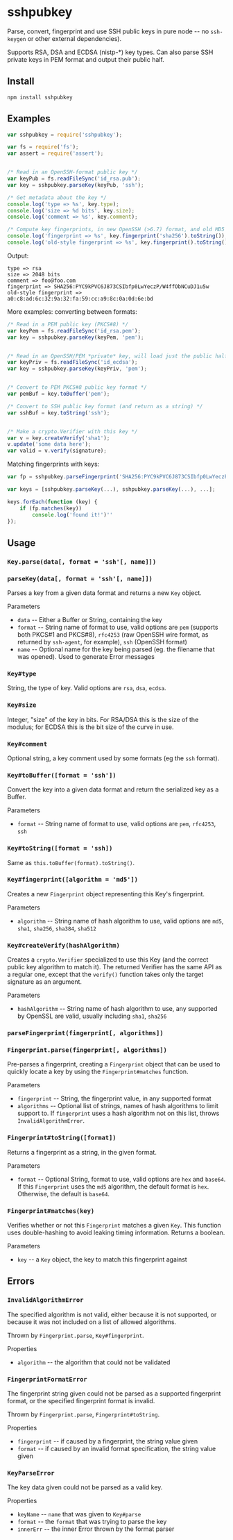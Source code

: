 sshpubkey
=========

Parse, convert, fingerprint and use SSH public keys in pure node -- no 
`ssh-keygen` or other external dependencies).

Supports RSA, DSA and ECDSA (nistp-*) key types. Can also parse SSH private
keys in PEM format and output their public half.

Install
-------

```
npm install sshpubkey
```

Examples
--------

```js
var sshpubkey = require('sshpubkey');

var fs = require('fs');
var assert = require('assert');


/* Read in an OpenSSH-format public key */
var keyPub = fs.readFileSync('id_rsa.pub');
var key = sshpubkey.parseKey(keyPub, 'ssh');

/* Get metadata about the key */
console.log('type => %s', key.type);
console.log('size => %d bits', key.size);
console.log('comment => %s', key.comment);

/* Compute key fingerprints, in new OpenSSH (>6.7) format, and old MD5 */
console.log('fingerprint => %s', key.fingerprint('sha256').toString());
console.log('old-style fingerprint => %s', key.fingerprint().toString());
```

Output:

```
type => rsa
size => 2048 bits
comment => foo@foo.com
fingerprint => SHA256:PYC9kPVC6J873CSIbfp0LwYeczP/W4ffObNCuDJ1u5w
old-style fingerprint => a0:c8:ad:6c:32:9a:32:fa:59:cc:a9:8c:0a:0d:6e:bd
```

More examples: converting between formats:

```js
/* Read in a PEM public key (PKCS#8) */
var keyPem = fs.readFileSync('id_rsa.pem');
var key = sshpubkey.parseKey(keyPem, 'pem');


/* Read in an OpenSSH/PEM *private* key, will load just the public half */
var keyPriv = fs.readFileSync('id_ecdsa');
var key = sshpubkey.parseKey(keyPriv, 'pem');


/* Convert to PEM PKCS#8 public key format */
var pemBuf = key.toBuffer('pem');

/* Convert to SSH public key format (and return as a string) */
var sshBuf = key.toString('ssh');


/* Make a crypto.Verifier with this key */
var v = key.createVerify('sha1');
v.update('some data here');
var valid = v.verify(signature);
```

Matching fingerprints with keys:

```js
var fp = sshpubkey.parseFingerprint('SHA256:PYC9kPVC6J873CSIbfp0LwYeczP/W4ffObNCuDJ1u5w');

var keys = [sshpubkey.parseKey(...), sshpubkey.parseKey(...), ...];

keys.forEach(function (key) {
	if (fp.matches(key))
		console.log('found it!')''
});
```

Usage
-----

### `Key.parse(data[, format = 'ssh'[, name]])`
### `parseKey(data[, format = 'ssh'[, name]])`

Parses a key from a given data format and returns a new `Key` object.

Parameters

- `data` -- Either a Buffer or String, containing the key
- `format` -- String name of format to use, valid options are `pem` (supports
              both PKCS#1 and PKCS#8), `rfc4253` (raw OpenSSH wire format, as
              returned by `ssh-agent`, for example), `ssh` (OpenSSH format)
- `name` -- Optional name for the key being parsed (eg. the filename that
            was opened). Used to generate Error messages

### `Key#type`

String, the type of key. Valid options are `rsa`, `dsa`, `ecdsa`.

### `Key#size`

Integer, "size" of the key in bits. For RSA/DSA this is the size of the modulus;
for ECDSA this is the bit size of the curve in use.

### `Key#comment`

Optional string, a key comment used by some formats (eg the `ssh` format).

### `Key#toBuffer([format = 'ssh'])`

Convert the key into a given data format and return the serialized key as
a Buffer.

Parameters

- `format` -- String name of format to use, valid options are `pem`, `rfc4253`,
              `ssh`

### `Key#toString([format = 'ssh])`

Same as `this.toBuffer(format).toString()`.

### `Key#fingerprint([algorithm = 'md5'])`

Creates a new `Fingerprint` object representing this Key's fingerprint.

Parameters

- `algorithm` -- String name of hash algorithm to use, valid options are `md5`,
                 `sha1`, `sha256`, `sha384`, `sha512`

### `Key#createVerify(hashAlgorithm)`

Creates a `crypto.Verifier` specialized to use this Key (and the correct public
key algorithm to match it). The returned Verifier has the same API as a regular
one, except that the `verify()` function takes only the target signature as an
argument.

Parameters

- `hashAlgorithm` -- String name of hash algorithm to use, any supported by
                     OpenSSL are valid, usually including `sha1`, `sha256`

### `parseFingerprint(fingerprint[, algorithms])`
### `Fingerprint.parse(fingerprint[, algorithms])`

Pre-parses a fingerprint, creating a `Fingerprint` object that can be used to
quickly locate a key by using the `Fingerprint#matches` function.

Parameters

- `fingerprint` -- String, the fingerprint value, in any supported format
- `algorithms` -- Optional list of strings, names of hash algorithms to limit
                  support to. If `fingerprint` uses a hash algorithm not on
                  this list, throws `InvalidAlgorithmError`.

### `Fingerprint#toString([format])`

Returns a fingerprint as a string, in the given format.

Parameters

- `format` -- Optional String, format to use, valid options are `hex` and
              `base64`. If this `Fingerprint` uses the `md5` algorithm, the
              default format is `hex`. Otherwise, the default is `base64`.

### `Fingerprint#matches(key)`

Verifies whether or not this `Fingerprint` matches a given `Key`. This function
uses double-hashing to avoid leaking timing information. Returns a boolean.

Parameters

- `key` -- a `Key` object, the key to match this fingerprint against

Errors
------

### `InvalidAlgorithmError`

The specified algorithm is not valid, either because it is not supported, or
because it was not included on a list of allowed algorithms.

Thrown by `Fingerprint.parse`, `Key#fingerprint`.

Properties

- `algorithm` -- the algorithm that could not be validated

### `FingerprintFormatError`

The fingerprint string given could not be parsed as a supported fingerprint
format, or the specified fingerprint format is invalid.

Thrown by `Fingerprint.parse`, `Fingerprint#toString`.

Properties

- `fingerprint` -- if caused by a fingerprint, the string value given
- `format` -- if caused by an invalid format specification, the string value given

### `KeyParseError`

The key data given could not be parsed as a valid key.

Properties

- `keyName` -- `name` that was given to `Key#parse`
- `format` -- the `format` that was trying to parse the key
- `innerErr` -- the inner Error thrown by the format parser
